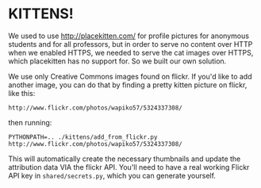 # KITTENS!

We used to use http://placekitten.com/ for profile pictures for anonymous 
students and for all professors, but in order to serve no content over HTTP when 
we enabled HTTPS, we needed to serve the cat images over HTTPS, which 
placekitten has no support for. So we built our own solution.

We use only Creative Commons images found on flickr. If you'd like to add 
another image, you can do that by finding a pretty kitten picture on flickr, 
like this:

    http://www.flickr.com/photos/wapiko57/5324337308/

then running:

    PYTHONPATH=.. ./kittens/add_from_flickr.py http://www.flickr.com/photos/wapiko57/5324337308/

This will automatically create the necessary thumbnails and update the 
attribution data VIA the flickr API. You'll need to have a real working Flickr 
API key in `shared/secrets.py`, which you can generate yourself.
